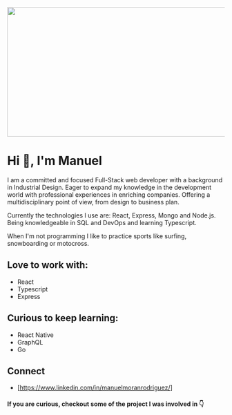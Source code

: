 <div align="center">
  <img src="https://images.unsplash.com/photo-1536890274788-51861e124205?ixlib=rb-1.2.1&ixid=eyJhcHBfaWQiOjEyMDd9&auto=format&fit=crop&w=1950&q=80" height="300" width="800px">
</div>

# Hi 👋, I'm Manuel

I am a committed and focused Full-Stack web developer with a background in Industrial Design. Eager to expand my knowledge in the development world with professional experiences in enriching companies. Offering a multidisciplinary point of view, from design to business plan.

Currently the technologies I use are: React, Express, Mongo and Node.js. Being knowledgeable in SQL and DevOps and learning Typescript.

When I'm not programming I like to practice sports like surfing, snowboarding or motocross.

## Love to work with:
  - React
  - Typescript
  - Express
   

## Curious to keep learning:
  - React Native
  - GraphQL
  - Go


## Connect

  - [https://www.linkedin.com/in/manuelmoranrodriguez/]

#### If you are curious, checkout some of the project I was involved in 👇


